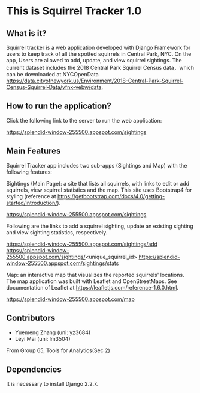 This is Squirrel Tracker 1.0
====================================


What is it?
-------------------
Squirrel tracker is a web application developed with Django Framework for users to keep track of all the spotted squirrels in Central Park, NYC. On the app, Users are allowed to add, update, and view squirrel sightings. The current dataset includes the 2018 Central Park Squirrel Census data，which can be downloaded at NYCOpenData https://data.cityofnewyork.us/Environment/2018-Central-Park-Squirrel-Census-Squirrel-Data/vfnx-vebw/data.


How to run the application?
-----------------------------

Click the following link to the server to run the web application:

   https://splendid-window-255500.appspot.com/sightings


Main Features
-------------------
Squirrel Tracker app includes two sub-apps (Sightings and Map) with the following features:

Sightings (Main Page): a site that lists all squirrels, with links to edit or add squirrels, view squirrel statistics and the map. This site uses Bootstrap4 for styling (reference at https://getbootstrap.com/docs/4.0/getting-started/introduction/).

   https://splendid-window-255500.appspot.com/sightings

Following are the links to add a squirrel sighting, update an existing sighting and view sighting statistics, respectively.

   https://splendid-window-255500.appspot.com/sightings/add
   https://splendid-window-255500.appspot.com/sightings/<unique_squirrel_id>
   https://splendid-window-255500.appspot.com/sightings/stats
    
Map: an interactive map that visualizes the reported squirrels' locations. The map application was built with Leaflet and OpenStreetMaps. See documentation of Leaflet at https://leafletjs.com/reference-1.6.0.html.
    
   https://splendid-window-255500.appspot.com/map


Contributors
-----------------------
- Yuemeng Zhang (uni: yz3684)
- Leyi Mai (uni: lm3504)

From Group 65, Tools for Analytics(Sec 2)


Dependencies
------------
It is necessary to install Django 2.2.7.
